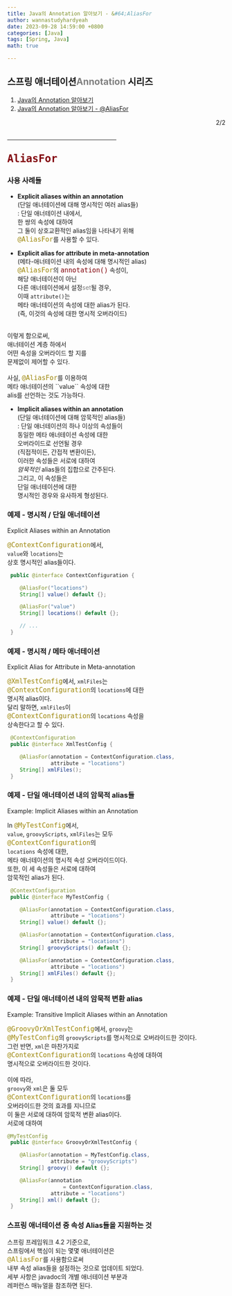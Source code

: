 ```yaml
---
title: Java의 Annotation 알아보기 - &#64;AliasFor
author: wannastudyhardyeah
date: 2023-09-28 14:59:00 +0800
categories: [Java]
tags: [Spring, Java]
math: true

---
```

<div class="toc-multiple-posts">
<h2>스프링 애너테이션<span style="color: #808080;">Annotation</span> 시리즈</h2>
<ol class="sc-fmciRz gyCSrP"><li><a href="/posts/Searching-for-Annotation-in-Java/">Java의 Annotation 알아보기</a></li>
<li><a href="/posts/Searching-for-Annotation-AliasFor-in-Java/" aria-current="page" class="active">Java의 Annotation 알아보기 - &#64;AliasFor</a></li>
</ol><div class="sc-fIosxK hRRhWV"><div class="sc-gUQvok eBShCz">
<div class="series-number" align="right">2/2</div>
</div></div>
</div>
<br>
<hr width="50%">
<h2 id="alias-for-annotation-h2"><code class="language-java highlighter-rouge" style="color: #83060e; font-size: 1.5rem;">AliasFor</code></h2>

<h3 id="usage-scenarios">사용 사례들</h3>

- <b>Explicit aliases within an annotation</b><br>
(단일 애너테이션에 대해 명시적인 여러 alias들)<br>
\: 단일 애너테이션 내에서,<br>
한 쌍의 속성에 대하여<br>
그 둘이 상호교환적인 alias임을 나타내기 위해<br>
<code class="language-java highlighter-rouge" style="color: #9E880D; font-size: 0.95rem;">@AliasFor</code>를 사용할 수 있다.<br>

- <b>Explicit alias for attribute in meta-annotation</b><br>
(메타-애너테이션 내의 속성에 대해 명시적인 alias)<br>
<code class="language-java highlighter-rouge" style="color: #9E880D; font-size: 0.95rem;">@AliasFor</code>의 <code class="language-sql highlighter-rouge" style="color: #83060e; font-size: 0.95rem;">annotation()</code> 속성이,<br>
해당 애너테이션이 아닌<br>
다른 애너테이션에서 설정<span style="color: #808080;">set</span>될 경우,<br>
이때 ``attribute()``는<br>
메타 애너테이션의 속성에 대한 alias가 된다.<br>
(즉, 이것의 속성에 대한 명시적 오버라이드)<br>
<br>
이렇게 함으로써,<br>
애너테이션 계층 하에서<br>
어떤 속성을 오버라이드 할 지를<br>
문제없이 제어할 수 있다.<br>
<br>
사실, <code class="language-java highlighter-rouge" style="color: #9E880D; font-size: 0.95rem;">@AliasFor</code>를 이용하여<br>
메타 애너테이션의 ``value`` 속성에 대한<br>
alis를 선언하는 것도 가능하다.<br>

- <b>Implicit aliases within an annotation</b><br>
(단일 애너테이션에 대해 암묵적인 alias들)<br>
\: 단일 애너테이션의 하나 이상의 속성들이<br>
동일한 메타 애너테이션 속성에 대한<br>
오버라이드로 선언될 경우<br>
(직접적이든, 간접적 변환이든),<br>
이러한 속성들은 서로에 대하여<br>
<i>암묵적인</i> alias들의 집합으로 간주된다.<br> 
그리고, 이 속성들은<br>
단일 애너테이션에 대한<br>
명시적인 경우와 유사하게 형성된다.<br>

<h3 id="explicit-alases-within-an-annotation-h3">예제 - 명시적 / 단일 애너테이션</h3>
Explicit Aliases within an Annotation<br>

<code class="language-java highlighter-rouge" style="color: #9E880D; font-size: 0.95rem;">@ContextConfiguration</code>에서,<br>
``value``와 ``locations``는<br>
상호 명시적인 alias들이다.<br>

```java
 public @interface ContextConfiguration {

    @AliasFor("locations")
    String[] value() default {};

    @AliasFor("value")
    String[] locations() default {};

    // ...
 }
```

<h3 id="explicit-alas-for-attribute-in-meta-annotation-h3">예제 - 명시적 / 메타 애너테이션</h3>
Explicit Alias for Attribute in Meta-annotation<br>

<code class="language-java highlighter-rouge" style="color: #9E880D; font-size: 0.95rem;">@XmlTestConfig</code>에서, ``xmlFiles``는<br>
<code class="language-java highlighter-rouge" style="color: #9E880D; font-size: 0.95rem;">@ContextConfiguration</code>의 ``locations``에 대한<br>
명시적 alias이다.<br>
달리 말하면, ``xmlFiles``이<br>
<code class="language-java highlighter-rouge" style="color: #9E880D; font-size: 0.95rem;">@ContextConfiguration</code>의 ``locations`` 속성을<br>
상속한다고 할 수 있다.<br>

```java
 @ContextConfiguration
 public @interface XmlTestConfig {

    @AliasFor(annotation = ContextConfiguration.class, 
              attribute = "locations")
    String[] xmlFiles();
 }
 ```

<h3 id="implicit-aliases-within-an-annotation-h3">예제 - 단일 애너테이션 내의 암묵적 alias들</h3>
Example: Implicit Aliases within an Annotation

In <code class="language-java highlighter-rouge" style="color: #9E880D; font-size: 0.95rem;">@MyTestConfig</code>에서,<br>
``value``, ``groovyScripts``, ``xmlFiles``는 모두<br>
<code class="language-java highlighter-rouge" style="color: #9E880D; font-size: 0.95rem;">@ContextConfiguration</code>의<br>
``locations`` 속성에 대한,<br>
메타 애너테이션의 명시적 속성 오버라이드이다.<br>
또한, 이 세 속성들은 서로에 대하여<br>
암묵적인 alias가 된다.<br>

```java
 @ContextConfiguration
 public @interface MyTestConfig {

    @AliasFor(annotation = ContextConfiguration.class, 
              attribute = "locations")
    String[] value() default {};

    @AliasFor(annotation = ContextConfiguration.class, 
              attribute = "locations")
    String[] groovyScripts() default {};

    @AliasFor(annotation = ContextConfiguration.class, 
              attribute = "locations")
    String[] xmlFiles() default {};
 }
```
<h3 id="transitive-implicit-aliases-within-an-annotation-h3">예제 - 단일 애너테이션 내의 암묵적 변환 alias</h3>
Example: Transitive Implicit Aliases within an Annotation<br>

<code class="language-java highlighter-rouge" style="color: #9E880D; font-size: 0.95rem;">@GroovyOrXmlTestConfig</code>에서, ``groovy``는<br>
<code class="language-java highlighter-rouge" style="color: #9E880D; font-size: 0.95rem;">@MyTestConfig</code>의 ``groovyScripts``를 명시적으로 오버라이드한 것이다.<br>
그런 반면, ``xml``은 마찬가지로<br>
<code class="language-java highlighter-rouge" style="color: #9E880D; font-size: 0.95rem;">@ContextConfiguration</code>의 ``locations`` 속성에 대하여<br>
명시적으로 오버라이드한 것이다.<br>
<br>
이에 따라,<br>
``groovy``와 ``xml``은 둘 모두<br>
<code class="language-java highlighter-rouge" style="color: #9E880D; font-size: 0.95rem;">@ContextConfiguration</code>의 ``locations``를<br>
오버라이드한 것의 효과를 지니므로<br>
이 둘은 서로에 대하여 암묵적 변환 alias이다.<br>
서로에 대하여<br>

```java
@MyTestConfig
 public @interface GroovyOrXmlTestConfig {

    @AliasFor(annotation = MyTestConfig.class,
              attribute = "groovyScripts")
    String[] groovy() default {};

    @AliasFor(annotation 
                  = ContextConfiguration.class,      
              attribute = "locations")
    String[] xml() default {};
 }
```

<h3 id="spring-annotations-supporting-attribute-aliases-h3">스프링 애너테이션 중 속성 Alias들을 지원하는 것</h3>

스프링 프레임워크 4.2 기준으로,<br>
스프링에서 핵심이 되는 몇몇 애너테이션은<br>
<code class="language-java highlighter-rouge" style="color: #9E880D; font-size: 0.95rem;">@AliasFor</code>를 사용함으로써<br>
내부 속성 alias들을 설정하는 것으로 업데이트 되었다.<br>
세부 사항은 javadoc의 개별 애너테이션 부분과<br>
레퍼런스 매뉴얼을 참조하면 된다.<br>